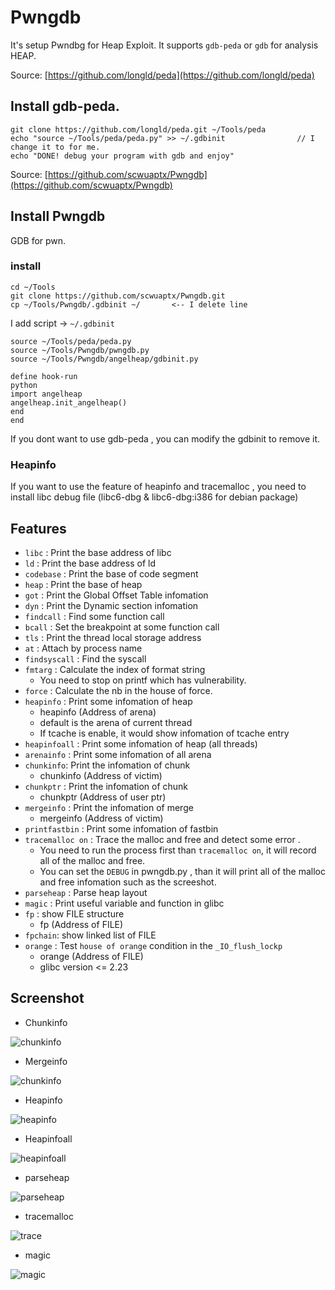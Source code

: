 # Pwngdb

It's setup Pwndbg for Heap Exploit. It supports `gdb-peda` or `gdb` for analysis HEAP.

Source: [https://github.com/longld/peda](https://github.com/longld/peda)

## Install gdb-peda.

```
git clone https://github.com/longld/peda.git ~/Tools/peda
echo "source ~/Tools/peda/peda.py" >> ~/.gdbinit				// I change it to for me.
echo "DONE! debug your program with gdb and enjoy"
```

Source: [https://github.com/scwuaptx/Pwngdb](https://github.com/scwuaptx/Pwngdb)

## Install Pwngdb

GDB for pwn.

### install
	cd ~/Tools
	git clone https://github.com/scwuaptx/Pwngdb.git 
	cp ~/Tools/Pwngdb/.gdbinit ~/		<-- I delete line 

I add script -> `~/.gdbinit`

```
source ~/Tools/peda/peda.py
source ~/Tools/Pwngdb/pwngdb.py
source ~/Tools/Pwngdb/angelheap/gdbinit.py

define hook-run
python
import angelheap
angelheap.init_angelheap()
end
end
```

If you dont want to use gdb-peda , you can modify the gdbinit to remove it.

### Heapinfo 

If you want to use the feature of heapinfo and tracemalloc , you need to install libc debug file (libc6-dbg & libc6-dbg:i386 for debian package) 

## Features

+ `libc` : Print the base address of libc
+ `ld` : Print the base address of ld
+ `codebase` : Print the base of code segment
+ `heap` : Print the base of heap
+ `got` : Print the Global Offset Table infomation
+ `dyn` : Print the Dynamic section infomation
+ `findcall` : Find some function call 
+ `bcall` : Set the breakpoint at some function call
+ `tls` : Print the thread local storage address
+ `at` : Attach by process name
+ `findsyscall` : Find the syscall
+ `fmtarg` : Calculate the index of format string
	+ You need to stop on printf which has vulnerability.
+ `force` : Calculate the nb in the house of force.
+ `heapinfo` : Print some infomation of heap
	+ heapinfo (Address of arena)
	+ default is the arena of current thread
	+ If tcache is enable, it would show infomation of tcache entry
+ `heapinfoall` : Print some infomation of heap (all threads)
+ `arenainfo` : Print some infomation of all arena
+ `chunkinfo`: Print the infomation of chunk
    + chunkinfo (Address of victim)
+ `chunkptr` : Print the infomation of chunk 
	+ chunkptr (Address of user ptr)
+ `mergeinfo` : Print the infomation of merge
	+ mergeinfo (Address of victim)
+ `printfastbin` : Print some infomation of fastbin
+ `tracemalloc on` : Trace the malloc and free and detect some error .
	+ You need to run the process first than `tracemalloc on`, it will record all of the malloc and free.
	+ You can set the `DEBUG` in pwngdb.py , than it will print all of the malloc and free infomation such as the screeshot.
+ `parseheap` : Parse heap layout
+ `magic` : Print useful variable and function in glibc
+ `fp` : show FILE structure
	+ fp (Address of FILE)
+ `fpchain`: show linked list of FILE
+ `orange` : Test `house of orange` condition in the `_IO_flush_lockp`
	+ orange (Address of FILE)
	+ glibc version <= 2.23


## Screenshot

+ Chunkinfo

![chunkinfo](http://i.imgur.com/gtQuIsL.png)
+ Mergeinfo

![chunkinfo](http://i.imgur.com/TjWkzGc.png)
+ Heapinfo

![heapinfo](http://i.imgur.com/xhTc8Gv.png)
+ Heapinfoall

![heapinfoall](https://i.imgur.com/kRMXPZz.png)

+ parseheap

![parseheap](http://i.imgur.com/R7goaLF.png)

+ tracemalloc

![trace](http://i.imgur.com/7UHqiwX.png)

+ magic

![magic](https://i.imgur.com/M4XCv1f.png)


